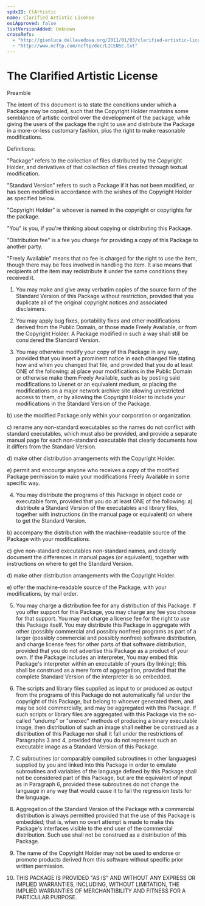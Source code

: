 ```yaml
---
spdxID: ClArtistic
name: Clarified Artistic License
osiApproved: false
listVersionAdded: Unknown
crossRefs: 
  - "http://gianluca.dellavedova.org/2011/01/03/clarified-artistic-license/"
  - "http://www.ncftp.com/ncftp/doc/LICENSE.txt"
---
```


# The Clarified Artistic License

Preamble

The intent of this document is to state the conditions under which a Package may be copied, such that the Copyright Holder maintains some semblance of artistic control over the development of the package, while giving the users of the package the right to use and distribute the Package in a more-or-less customary fashion, plus the right to make reasonable modifications.

Definitions:

"Package" refers to the collection of files distributed by the Copyright Holder, and derivatives of that collection of files created through textual modification.

"Standard Version" refers to such a Package if it has not been modified, or has been modified in accordance with the wishes of the Copyright Holder as specified below.

"Copyright Holder" is whoever is named in the copyright or copyrights for the package.

"You" is you, if you're thinking about copying or distributing this Package.

"Distribution fee" is a fee you charge for providing a copy of this Package to another party.

"Freely Available" means that no fee is charged for the right to use the item, though there may be fees involved in handling the item. It also means that recipients of the item may redistribute it under the same conditions they received it.

1. You may make and give away verbatim copies of the source form of the Standard Version of this Package without restriction, provided that you duplicate all of the original copyright notices and associated disclaimers.

2. You may apply bug fixes, portability fixes and other modifications derived from the Public Domain, or those made Freely Available, or from the Copyright Holder. A Package modified in such a way shall still be considered the Standard Version.

3. You may otherwise modify your copy of this Package in any way, provided that you insert a prominent notice in each changed file stating how and when you changed that file, and provided that you do at least ONE of the following:
  a) place your modifications in the Public Domain or otherwise make them Freely Available, such as by posting said modifications to Usenet or an equivalent medium, or placing the modifications on a major network archive site allowing unrestricted access to them, or by allowing the Copyright Holder to include your modifications in the Standard Version of the Package.

  b) use the modified Package only within your corporation or organization.

  c) rename any non-standard executables so the names do not conflict with standard executables, which must also be provided, and provide a separate manual page for each non-standard executable that clearly documents how it differs from the Standard Version.

  d) make other distribution arrangements with the Copyright Holder.

  e) permit and encourge anyone who receives a copy of the modified Package permission to make your modifications Freely Available in some specific way.

4. You may distribute the programs of this Package in object code or executable form, provided that you do at least ONE of the following:
  a) distribute a Standard Version of the executables and library files, together with instructions (in the manual page or equivalent) on where to get the Standard Version.

  b) accompany the distribution with the machine-readable source of the Package with your modifications.

  c) give non-standard executables non-standard names, and clearly document the differences in manual pages (or equivalent), together with instructions on where to get the Standard Version.

  d) make other distribution arrangements with the Copyright Holder.

  e) offer the machine-readable source of the Package, with your modifications, by mail order.

5. You may charge a distribution fee for any distribution of this Package. If you offer support for this Package, you may charge any fee you choose for that support. You may not charge a license fee for the right to use this Package itself. You may distribute this Package in aggregate with other (possibly commercial and possibly nonfree) programs as part of a larger (possibly commercial and possibly nonfree) software distribution, and charge license fees for other parts of that software distribution, provided that you do not advertise this Package as a product of your own. If the Package includes an interpreter, You may embed this Package's interpreter within an executable of yours (by linking); this shall be construed as a mere form of aggregation, provided that the complete Standard Version of the interpreter is so embedded.

6. The scripts and library files supplied as input to or produced as output from the programs of this Package do not automatically fall under the copyright of this Package, but belong to whoever generated them, and may be sold commercially, and may be aggregated with this Package. If such scripts or library files are aggregated with this Package via the so-called "undump" or "unexec" methods of producing a binary executable image, then distribution of such an image shall neither be construed as a distribution of this Package nor shall it fall under the restrictions of Paragraphs 3 and 4, provided that you do not represent such an executable image as a Standard Version of this Package.

7. C subroutines (or comparably compiled subroutines in other languages) supplied by you and linked into this Package in order to emulate subroutines and variables of the language defined by this Package shall not be considered part of this Package, but are the equivalent of input as in Paragraph 6, provided these subroutines do not change the language in any way that would cause it to fail the regression tests for the language.

8. Aggregation of the Standard Version of the Package with a commercial distribution is always permitted provided that the use of this Package is embedded; that is, when no overt attempt is made to make this Package's interfaces visible to the end user of the commercial distribution. Such use shall not be construed as a distribution of this Package.

9. The name of the Copyright Holder may not be used to endorse or promote products derived from this software without specific prior written permission.

10. THIS PACKAGE IS PROVIDED "AS IS" AND WITHOUT ANY EXPRESS OR IMPLIED WARRANTIES, INCLUDING, WITHOUT LIMITATION, THE IMPLIED WARRANTIES OF MERCHANTIBILITY AND FITNESS FOR A PARTICULAR PURPOSE.
